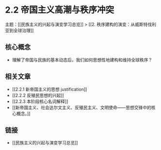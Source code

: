 # 2.2 帝国主义高潮与秩序冲突

主题：[[民族主义的兴起与演变学习总览]] > [[2. 秩序建构的演变：从威斯特伐利亚到全球治理]]

## 核心概念

- 理解了帝国与民族的基本动态后，我们如何思想性地建构和维持全球秩序？

## 相关文章

- [[2.2.1 新帝国主义的思想 justification]]
- [[2.2.2 反殖民思想的兴起]]
- [[2.2.3 本阶段核心名词解释]]
- [[新帝国主义、社会达尔文主义、反殖民主义、文明使命——思想交锋中的核心概念。]]

## 链接

- [[民族主义的兴起与演变学习总览]]
